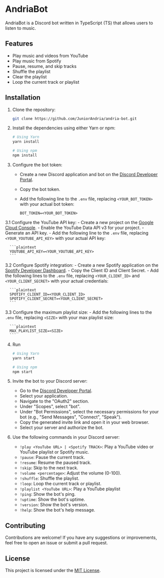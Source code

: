 # AndriaBot

AndriaBot is a Discord bot written in TypeScript (TS) that allows users to listen to music.

## Features

- Play music and videos from YouTube
- Play music from Spotify
- Pause, resume, and skip tracks
- Shuffle the playlist
- Clear the playlist
- Loop the current track or playlist

## Installation

1. Clone the repository:

    ```bash
    git clone https://github.com/JuniorAndria/andria-bot.git
    ```

2. Install the dependencies using either Yarn or npm:

    ```bash
    # Using Yarn
    yarn install

    # Using npm
    npm install
    ```

3. Configure the bot token:
    - Create a new Discord application and bot on the [Discord Developer Portal](https://discord.com/developers/applications).
    - Copy the bot token.
    - Add the following line to the `.env` file, replacing `<YOUR_BOT_TOKEN>` with your actual bot token:

      ```plaintext
      BOT_TOKEN=<YOUR_BOT_TOKEN>
      ```

3.1 Configure the YouTube API key:
    - Create a new project on the [Google Cloud Console](https://console.cloud.google.com/).
    - Enable the YouTube Data API v3 for your project.
    - Generate an API key.
    - Add the following line to the `.env` file, replacing `<YOUR_YOUTUBE_API_KEY>` with your actual API key:

      ```plaintext
      YOUTUBE_API_KEY=<YOUR_YOUTUBE_API_KEY>
      ```

3.2 Configure Spotify integration:
    - Create a new Spotify application on the [Spotify Developer Dashboard](https://developer.spotify.com/dashboard/applications).
    - Copy the Client ID and Client Secret.
    - Add the following lines to the `.env` file, replacing `<YOUR_CLIENT_ID>` and `<YOUR_CLIENT_SECRET>` with your actual credentials:

      ```plaintext
      SPOTIFY_CLIENT_ID=<YOUR_CLIENT_ID>
      SPOTIFY_CLIENT_SECRET=<YOUR_CLIENT_SECRET>
      ```

3.3 Configure the maximum playlist size:
    - Add the following lines to the `.env` file, replacing `<SIZE>` with your max playlist size:

      ```plaintext
      MAX_PLAYLIST_SIZE=<SIZE>
      ```

4. Run
      ```bash
      # Using Yarn
      yarn start

      # Using npm
      npm start
      ```

2. Invite the bot to your Discord server:

    - Go to the [Discord Developer Portal](https://discord.com/developers/applications).
    - Select your application.
    - Navigate to the "OAuth2" section.
    - Under "Scopes", select "bot".
    - Under "Bot Permissions", select the necessary permissions for your bot (e.g., "Send Messages", "Connect", "Speak").
    - Copy the generated invite link and open it in your web browser.
    - Select your server and authorize the bot.

3. Use the following commands in your Discord server:

    - `!play <YouTube URL> | <Spotify TRACK>`: Play a YouTube video or YouTube playlist or Spotify music.
    - `!pause`: Pause the current track.
    - `!resume`: Resume the paused track.
    - `!skip`: Skip to the next track.
    - `!volume <percentage>`: Adjust the volume (0-100).
    - `!shuffle`: Shuffle the playlist.
    - `!loop`: Loop the current track or playlist.
    - `!playlist <YouTube URL>`: Play a YouTube playlist
    - `!ping`: Show the bot's ping.
    - `!uptime`: Show the bot's uptime.
    - `!version`: Show the bot's version.
    - `!help`: Show the bot's help message.

## Contributing

Contributions are welcome! If you have any suggestions or improvements, feel free to open an issue or submit a pull request.

## License

This project is licensed under the [MIT License](LICENSE).